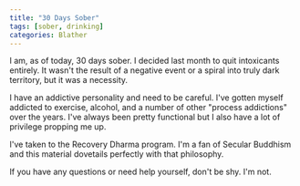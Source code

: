 ```yaml
---
title: "30 Days Sober"
tags: [sober, drinking]
categories: Blather
---
```


I am, as of today, 30 days sober. I decided last month to quit intoxicants entirely. It wasn't the result of a negative event or a spiral into truly dark territory, but it was a necessity. 

I have an addictive personality and need to be careful. I've gotten myself addicted to exercise, alcohol, and a number of other "process addictions" over the years. I've always been pretty functional but I also have a lot of privilege propping me up. 

I've taken to the Recovery Dharma program. I'm a fan of Secular Buddhism and this material dovetails perfectly with that philosophy. 

If you have any questions or need help yourself, don't be shy. I'm not. 
